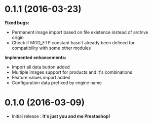 # 0.1.1 (2016-03-23)
**Fixed bugs:**
- Permanent image import based on file existence instead of archive origin
- Check if MOD_FTP constant hasn't already been defined for compatibility with some other modules

**Implemented enhancements:**
- Import all data button added
- Multiple images support for products and it's combinations
- Feature values import added
- Configuration data prefixed by engine name

# 0.1.0 (2016-03-09)
- Initial release : **It's just you and me Prestashop!**
